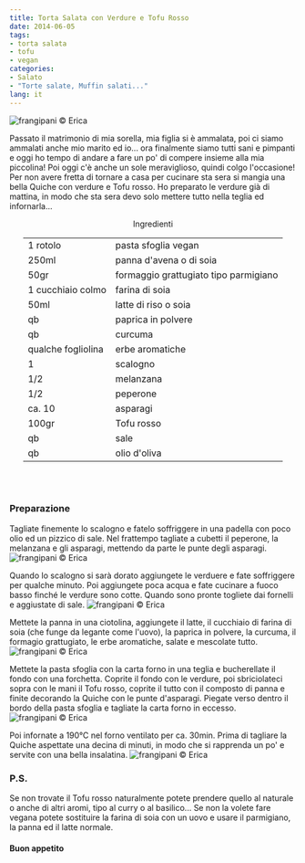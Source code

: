 ```yaml
---
title: Torta Salata con Verdure e Tofu Rosso
date: 2014-06-05
tags:
- torta salata
- tofu
- vegan
categories:
- Salato
- "Torte salate, Muffin salati..."
lang: it
---
```

![](../2014-06-05-torta-salata-con-verdure-e-tofu-rosso/header.jpg "frangipani © Erica")

Passato il matrimonio di mia sorella, mia figlia si è ammalata, poi ci siamo ammalati anche mio marito ed io... ora finalmente siamo tutti sani e pimpanti e oggi ho tempo di andare a fare un po' di compere insieme alla mia piccolina! Poi oggi c'è anche un sole meraviglioso, quindi colgo l'occasione! Per non avere fretta di tornare a casa per cucinare sta sera si mangia una bella Quiche con verdure e Tofu rosso. Ho preparato le verdure già di mattina, in modo che sta sera devo solo mettere tutto nella teglia ed infornarla...


<div id="wrapper" style="text-align: center">
  <div id="yourdiv" style="display: inline-block;">
    <div class="ingredients">
      <div class="ingredients-title">Ingredienti</div>
      <table>
        <tbody>
          <tr>
            <td>1 rotolo</td>
            <td>pasta sfoglia vegan</td>
          </tr>
          <tr>
            <td>250ml</td>
            <td>panna d'avena o di soia</td>
          </tr>
          <tr>
            <td>50gr</td>
            <td>formaggio grattugiato tipo parmigiano</td>
          </tr>
          <tr>
            <td>1 cucchiaio colmo</td>
            <td>farina di soia</td>
          </tr>
          <tr>
            <td>50ml</td>
            <td>latte di riso o soia</td> 
          </tr>
          <tr>
            <td>qb</td>
            <td>paprica in polvere</td>
          </tr>
          <tr>
            <td>qb</td>
            <td>curcuma</td>      
          </tr>
          <tr>
            <td>qualche fogliolina</td>
            <td>erbe aromatiche</td>
          </tr>
          <tr>
            <td>1</td>
            <td>scalogno</td>
          </tr>
          <tr>
            <td>1/2</td>
            <td>melanzana</td>
          </tr>
          <tr>
            <td>1/2</td>
            <td>peperone</td>     
          </tr>
          <tr>
            <td>ca. 10</td>
            <td>asparagi</td>     
          </tr>
          <tr>
            <td>100gr</td>
            <td>Tofu rosso</td>     
          </tr>
          <tr>
            <td>qb</td>
            <td>sale</td>
          </tr>
          <tr>
            <td>qb</td>
            <td>olio d'oliva</td>
          </tr>
        </tbody>
      </table>
      <br></br>
    </div>
  </div>
</div>


<h3>
  <font color="grey">
    <i class="fa-solid fa-gears"></i>
  </font> Preparazione
</h3>

Tagliate finemente lo scalogno e fatelo soffriggere in una padella con poco olio ed un pizzico di sale. Nel frattempo tagliate a cubetti il peperone, la melanzana e gli asparagi, mettendo da parte le punte degli asparagi.
![](../2014-06-05-torta-salata-con-verdure-e-tofu-rosso/ingredienti.jpg "frangipani © Erica")

Quando lo scalogno si sarà dorato aggiungete le verduere e fate soffriggere per qualche minuto. Poi aggiungete poca acqua e fate cucinare a fuoco basso finché le verdure sono cotte. Quando sono pronte togliete dai fornelli e aggiustate di sale.
![](../2014-06-05-torta-salata-con-verdure-e-tofu-rosso/verdure.jpg "frangipani © Erica")

Mettete la panna in una ciotolina, aggiungete il latte, il cucchiaio di farina di soia (che funge da legante come l'uovo), la paprica in polvere, la curcuma, il formagio grattugiato, le erbe aromatiche, salate e mescolate tutto.
![](../2014-06-05-torta-salata-con-verdure-e-tofu-rosso/pastella.jpg "frangipani © Erica")

Mettete la pasta sfoglia con la carta forno in una teglia e bucherellate il fondo con una forchetta. Coprite il fondo con le verdure, poi sbriciolateci sopra con le mani il Tofu rosso, coprite il tutto con il composto di panna e finite decorando la Quiche con le punte d'asparagi. Piegate verso dentro il bordo della pasta sfoglia e tagliate la carta forno in eccesso.
![](../2014-06-05-torta-salata-con-verdure-e-tofu-rosso/cruda.jpg "frangipani © Erica")

Poi infornate a 190°C nel forno ventilato per ca. 30min. Prima di tagliare la Quiche aspettate una decina di minuti, in modo che si rapprenda un po' e servite con una bella insalatina.
![](../2014-06-05-torta-salata-con-verdure-e-tofu-rosso/risultato.jpg "frangipani © Erica")


<h3>
  <font color="#FFCC00">
    <i class="fa-regular fa-lightbulb"></i>
  </font> P.S.
</h3>


Se non trovate il Tofu rosso naturalmente potete prendere quello al naturale o anche di altri aromi, tipo al curry o al basilico... Se non la volete fare vegana potete sostituire la farina di soia con un uovo e usare il parmigiano, la panna ed il latte normale.

<h4>Buon appetito
  <font color="red">
    <i class="fa-regular fa-face-smile"></i>
  </font>
</h4>